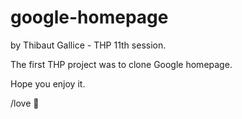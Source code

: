 # google-homepage
by Thibaut Gallice - THP 11th session.

The first THP project was to clone Google homepage.

Hope you enjoy it.

/love
:pizza:
